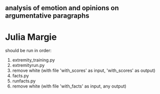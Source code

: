 ## analysis of emotion and opinions on argumentative paragraphs ## 
# Julia Margie #

should be run in order:
1. extremity_training.py
2. extremityrun.py
3. remove white (with file 'with_scores' as input, 'with_scores' as output)
4. facts.py
5. runfacts.py
6. remove white (with file 'with_facts' as input, any output)
